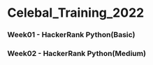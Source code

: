 # Celebal_Training_2022

### Week01 - HackerRank Python(Basic)
### Week02 - HackerRank Python(Medium)
